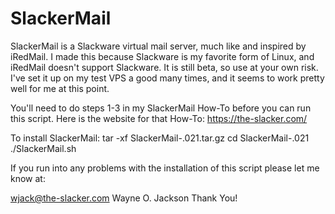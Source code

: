 # SlackerMail

SlackerMail is a Slackware virtual mail server, much like and inspired by iRedMail.
I made this because Slackware is my favorite form of Linux, and iRedMail doesn't 
support Slackware. It is still beta, so use at your own risk. I've set it up on my
test VPS a good many times, and it seems to work pretty well for me at this point.

You'll need to do steps 1-3 in my SlackerMail How-To before you can run this script.
Here is the website for that How-To: https://the-slacker.com/

To install SlackerMail:
tar -xf SlackerMail-.021.tar.gz
cd SlackerMail-.021
./SlackerMail.sh

If you run into any problems with the installation of this script please let me know at:

wjack@the-slacker.com
Wayne O. Jackson
Thank You!
